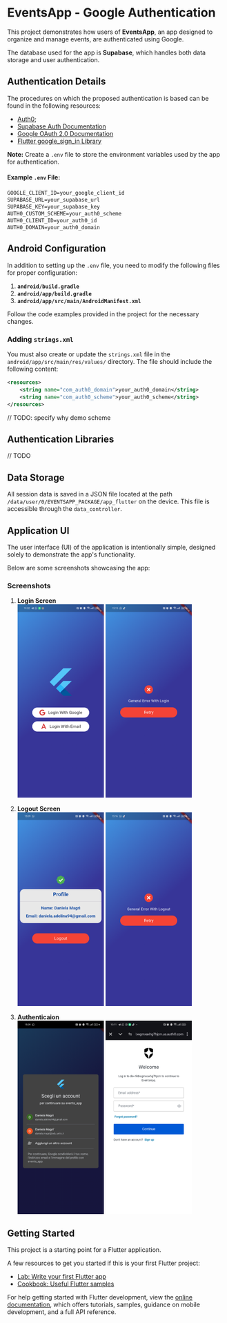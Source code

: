 # EventsApp - Google Authentication

This project demonstrates how users of **EventsApp**, an app designed to organize and manage events, are authenticated using Google.

The database used for the app is **Supabase**, which handles both data storage and user authentication.

## Authentication Details

The procedures on which the proposed authentication is based can be found in the following resources:

- [Auth0](https://auth0.com/docs/quickstart/native/flutter/interactive);
- [Supabase Auth Documentation](https://supabase.com/docs/guides/auth)
- [Google OAuth 2.0 Documentation](https://developer.android.com/identity/sign-in/credential-manager-siwg?hl=it)
- [Flutter google_sign_in Library](https://pub.dev/packages/google_sign_in)

**Note:** Create a `.env` file to store the environment variables used by the app for authentication.

#### Example `.env` File:

```env
GOOGLE_CLIENT_ID=your_google_client_id
SUPABASE_URL=your_supabase_url
SUPABASE_KEY=your_supabase_key
AUTH0_CUSTOM_SCHEME=your_auth0_scheme
AUTH0_CLIENT_ID=your_auth0_id
AUTH0_DOMAIN=your_auth0_domain
```

## Android Configuration

In addition to setting up the `.env` file, you need to modify the following files for proper configuration:

1. **`android/build.gradle`**
2. **`android/app/build.gradle`**
3. **`android/app/src/main/AndroidManifest.xml`**

Follow the code examples provided in the project for the necessary changes.

### Adding `strings.xml`

You must also create or update the `strings.xml` file in the `android/app/src/main/res/values/` directory. The file should include the following content:

```xml
<resources>
    <string name="com_auth0_domain">your_auth0_domain</string>
    <string name="com_auth0_scheme">your_auth0_scheme</string>
</resources>
```

// TODO: specify why demo scheme

## Authentication Libraries

// TODO 

## Data Storage

All session data is saved in a JSON file located at the path `/data/user/0/EVENTSAPP_PACKAGE/app_flutter` on the device. This file is accessible through the `data_controller`.

## Application UI

The user interface (UI) of the application is intentionally simple, designed solely to demonstrate the app's functionality.

Below are some screenshots showcasing the app:

### Screenshots

1. **Login Screen**  
   <img src="pages_login.png" alt="Login Screen" width="200"/>
   <img src="pages_login_error.png" alt="Login Error Screen" width="200"/>

2. **Logout Screen**  
   <img src="pages_logout.png" alt="Logout Screen" width="200"/>
   <img src="pages_logout_error.png" alt="Logout Error Screen" width="200"/>

3. **Authenticaion**  
   <img src="oauth_google.png" alt="Auth Google Screen" width="200"/>
   <img src="oauth_email.png" alt="Auth EmailScreen" width="200"/>

## Getting Started

This project is a starting point for a Flutter application.

A few resources to get you started if this is your first Flutter project:

- [Lab: Write your first Flutter app](https://docs.flutter.dev/get-started/codelab)
- [Cookbook: Useful Flutter samples](https://docs.flutter.dev/cookbook)

For help getting started with Flutter development, view the
[online documentation](https://docs.flutter.dev/), which offers tutorials,
samples, guidance on mobile development, and a full API reference.


